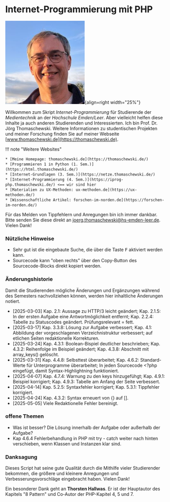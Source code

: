 # Internet-Programmierung mit PHP
![Jörg Thomaschewski](./assets/images/JT-Web.jpg){align=right width="25%"}

Willkommen zum Skript *Internet-Programmierung* für Studierende der *Medientechnik* an der *Hochschule Emden/Leer*. Aber vielleicht helfen diese Inhalte ja auch anderen Studierenden und Interessierten. Ich bin Prof. Dr. Jörg Thomaschewski. Weitere Informationen zu studentischen Projekten und meiner Forschung finden Sie auf meiner Webseite [www.thomaschewski.de](https://thomaschewski.de).

!!! note "Weitere Websites"
    
    * [Meine Homepage: thomaschewski.de](https://thomaschewski.de/) 
    * [Programmieren 1 in Python (1. Sem.)](https://html.thomaschewski.de/) 
    * [Internet-Grundlagen (3. Sem.)](https://netze.thomaschewski.de/) 
    * [Internet-Programmierung (4. Sem.)](https://iprog-php.thomaschewski.de/) <== wir sind hier
    * [Materialien zu UX-Methoden: ux-methoden.de](https://ux-methoden.de/)
    * [Wissenschaftliche Artikel: forschen-im-norden.de](https://forschen-im-norden.de/)

Für das Melden von Tippfehlern und Anregungen bin ich immer dankbar. Bitte senden Sie diese direkt an joerg.thomaschewski@hs-emden-leer.de. Vielen Dank!


### Nützliche Hinweise
- Sehr gut ist die eingebaute Suche, die über die Taste <kbd>F</kbd> aktiviert werden kann.
- Sourcecode kann "oben rechts" über den Copy-Button des Sourcecode-Blocks direkt kopiert werden.

### Änderungshistorie
Damit die Studierenden mögliche Änderungen und Ergänzungen während des Semesters nachvollziehen können, werden hier inhaltliche Änderungen notiert.

- [2025-03-03] Kap. 2.1: Aussage zu HTTP/3 leicht  geändert; Kap. 2.1.5: In der ersten Aufgabe eine Antwortmöglichkeit entfernt; Kap. 2.2.4: Tabelle zu Statuscodes geändert. Prüfungsrelevant = fett.
- [2025-03-17] Kap. 3.3.8: Lösung zur Aufgabe verbessert; Kap. 4.1: Abbildung der vorgeschlagenen Verzeichnistruktur verbessert; auf etlichen Seiten redaktionelle Korrekturen.
- [2025-03-24] Kap. 4.3.1: Boolean-Bispiel deutlicher beschrieben; Kap. 4.3.2: Reihenfolge im Beispiel geändert; Kap. 4.3.8: Abschnitt mit array_keys() gelöscht.
- [2025-03-31] Kap. 4.4.8: Selbsttest überarbeitet; Kap. 4.6.2: Standard-Werte für Unterprogramme überarbeitet; In jeden Sourcecode <?php eingefügt, damit Syntax-Highlightning funktioniert.
- [2025-04-07] Kap. 4.7.4: Warnung zu den keys hinzugefühgt; Kap. 4.9.1: Beispiel korrigiert; Kap. 4.9.3: Tabelle am Anfang der Seite verbessert.
- [2025-04-14] Kap. 5.2.5: Syntaxfehler korrigiert; Kap. 5.3.1: Tippfehler korrigiert.
- [2025-04-24] Kap. 4.3.2: Syntax erneuert von {} auf [].
- [2025-05-05] Viele Redaktionelle Fehler bereinigt.


### offene Themen
- Was ist besser? Die Lösung innerhalb der Aufgabe oder außerhalb der Aufgabe?
- Kap 4.6.4 Fehlerbehandlung in PHP mit try - catch weiter nach hinten verschieben, wenn Klassen und Instanzen klar sind.

### Danksagung
Dieses Script hat seine gute Qualität durch die Mithilfe vieler Studierender bekommen, die größere und kleinere Anregungen und Verbesserungsvorschläge eingebracht haben. Vielen Dank!

Ein besonderer Dank geht an **Thorsten Hallwas**. Er ist der Hauptautor des Kapitels "8 Pattern" und Co-Autor der PHP-Kapitel 4, 5 und 7.

